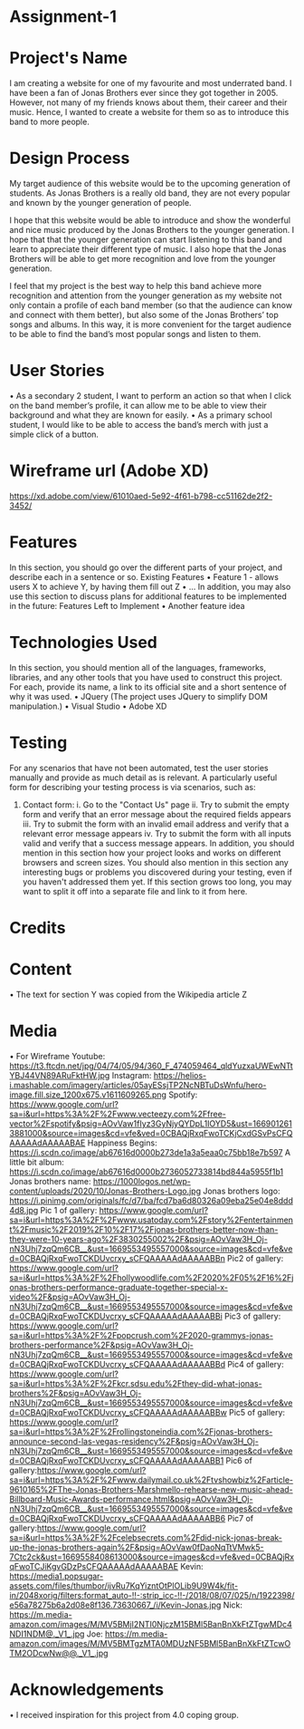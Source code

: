 # Assignment-1

# Project's Name

I am creating a website for one of my favourite and most underrated band. I have been a fan of Jonas Brothers ever since they got together in 2005. However, not many of my friends knows about them, their career and their music. Hence, I wanted to create a website for them so as to introduce this band to more people. 

# Design Process
My target audience of this website would be to the upcoming generation of students. As Jonas Brothers is a really old band, they are not every popular and known by the younger generation of people. 

I hope that this website would be able to introduce and show the wonderful and nice music produced by the Jonas Brothers to the younger generation. I hope that that the younger generation can start listening to this band and learn to appreciate their different type of music. I also hope that the Jonas Brothers will be able to get more recognition and love from the younger generation. 

I feel that my project is the best way to help this band achieve more recognition and attention from the younger generation as my website not only contain a profile of each band member (so that the audience can know and connect with them better), but also some of the Jonas Brothers’ top songs and albums. In this way, it is more convenient for the target audience to be able to find the band’s most popular songs and listen to them. 

# User Stories
•	As a secondary 2 student, I want to perform an action so that when I click on the band member’s profile, it can allow me to be able to view their background and what they are known for easily.
•	As a primary school student, I would like to be able to access the band’s merch with just a simple click of a button. 

# Wireframe url (Adobe XD) 
  https://xd.adobe.com/view/61010aed-5e92-4f61-b798-cc51162de2f2-3452/ 

# Features
In this section, you should go over the different parts of your project, and describe each in a sentence or so.
Existing Features
•	Feature 1 - allows users X to achieve Y, by having them fill out Z
•	...
In addition, you may also use this section to discuss plans for additional features to be implemented in the future:
Features Left to Implement
•	Another feature idea

# Technologies Used
In this section, you should mention all of the languages, frameworks, libraries, and any other tools that you have used to construct this project. For each, provide its name, a link to its official site and a short sentence of why it was used.
•	JQuery (The project uses JQuery to simplify DOM manipulation.)
•	Visual Studio
•   Adobe XD


# Testing
For any scenarios that have not been automated, test the user stories manually and provide as much detail as is relevant. A particularly useful form for describing your testing process is via scenarios, such as:
1.	Contact form:
i.	Go to the "Contact Us" page
ii.	Try to submit the empty form and verify that an error message about the required fields appears
iii.	Try to submit the form with an invalid email address and verify that a relevant error message appears
iv.	Try to submit the form with all inputs valid and verify that a success message appears.
In addition, you should mention in this section how your project looks and works on different browsers and screen sizes.
You should also mention in this section any interesting bugs or problems you discovered during your testing, even if you haven't addressed them yet.
If this section grows too long, you may want to split it off into a separate file and link to it from here.

# Credits
# Content
•	The text for section Y was copied from the Wikipedia article Z
# Media
•	For Wireframe
Youtube: https://t3.ftcdn.net/jpg/04/74/05/94/360_F_474059464_qldYuzxaUWEwNTtYBJ44VN89ARuFktHW.jpg 
Instagram:  https://helios-i.mashable.com/imagery/articles/05ayESsjTP2NcNBTuDsWnfu/hero-image.fill.size_1200x675.v1611609265.png 
Spotify: https://www.google.com/url?sa=i&url=https%3A%2F%2Fwww.vecteezy.com%2Ffree-vector%2Fspotify&psig=AOvVaw1fIyz3GyNjyQYDpL1IOYD5&ust=1669012613881000&source=images&cd=vfe&ved=0CBAQjRxqFwoTCKjCxdGSvPsCFQAAAAAdAAAAABAE 
Happiness Begins: https://i.scdn.co/image/ab67616d0000b273de1a3a5eaa0c75bb18e7b597 
A little bit album:  https://i.scdn.co/image/ab67616d0000b2736052733814bd844a5955f1b1 
Jonas brothers name: https://1000logos.net/wp-content/uploads/2020/10/Jonas-Brothers-Logo.jpg 
Jonas brothers logo: https://i.pinimg.com/originals/fc/d7/ba/fcd7ba6d80326a09eba25e04e8ddd4d8.jpg 
Pic 1 of gallery: https://www.google.com/url?sa=i&url=https%3A%2F%2Fwww.usatoday.com%2Fstory%2Fentertainment%2Fmusic%2F2019%2F10%2F17%2Fjonas-brothers-better-now-than-they-were-10-years-ago%2F3830255002%2F&psig=AOvVaw3H_Oj-nN3Uhj7zqQm6CB__&ust=1669553495557000&source=images&cd=vfe&ved=0CBAQjRxqFwoTCKDUvcrxy_sCFQAAAAAdAAAAABBn
Pic2 of gallery: https://www.google.com/url?sa=i&url=https%3A%2F%2Fhollywoodlife.com%2F2020%2F05%2F16%2Fjonas-brothers-performance-graduate-together-special-x-video%2F&psig=AOvVaw3H_Oj-nN3Uhj7zqQm6CB__&ust=1669553495557000&source=images&cd=vfe&ved=0CBAQjRxqFwoTCKDUvcrxy_sCFQAAAAAdAAAAABBi 
Pic3 of gallery: https://www.google.com/url?sa=i&url=https%3A%2F%2Fpopcrush.com%2F2020-grammys-jonas-brothers-performance%2F&psig=AOvVaw3H_Oj-nN3Uhj7zqQm6CB__&ust=1669553495557000&source=images&cd=vfe&ved=0CBAQjRxqFwoTCKDUvcrxy_sCFQAAAAAdAAAAABBd
Pic4 of gallery: https://www.google.com/url?sa=i&url=https%3A%2F%2Fkcr.sdsu.edu%2Fthey-did-what-jonas-brothers%2F&psig=AOvVaw3H_Oj-nN3Uhj7zqQm6CB__&ust=1669553495557000&source=images&cd=vfe&ved=0CBAQjRxqFwoTCKDUvcrxy_sCFQAAAAAdAAAAABBw
Pic5 of gallery: https://www.google.com/url?sa=i&url=https%3A%2F%2Frollingstoneindia.com%2Fjonas-brothers-announce-second-las-vegas-residency%2F&psig=AOvVaw3H_Oj-nN3Uhj7zqQm6CB__&ust=1669553495557000&source=images&cd=vfe&ved=0CBAQjRxqFwoTCKDUvcrxy_sCFQAAAAAdAAAAABB1
Pic6 of gallery:https://www.google.com/url?sa=i&url=https%3A%2F%2Fwww.dailymail.co.uk%2Ftvshowbiz%2Farticle-9610165%2FThe-Jonas-Brothers-Marshmello-rehearse-new-music-ahead-Billboard-Music-Awards-performance.html&psig=AOvVaw3H_Oj-nN3Uhj7zqQm6CB__&ust=1669553495557000&source=images&cd=vfe&ved=0CBAQjRxqFwoTCKDUvcrxy_sCFQAAAAAdAAAAABB6
Pic7 of gallery:https://www.google.com/url?sa=i&url=https%3A%2F%2Fcelebsecrets.com%2Fdid-nick-jonas-break-up-the-jonas-brothers-again%2F&psig=AOvVaw0fDaoNqTtVMwk5-7Ctc2ck&ust=1669558408613000&source=images&cd=vfe&ved=0CBAQjRxqFwoTCJiKgvGDzPsCFQAAAAAdAAAAABAE
Kevin: https://media1.popsugar-assets.com/files/thumbor/ijvRu7KqYizntOtPlOLib9U9W4k/fit-in/2048xorig/filters:format_auto-!!-:strip_icc-!!-/2018/08/07/025/n/1922398/e56a78275b6a2d08e8f136.73630667_/i/Kevin-Jonas.jpg 
Nick: https://m.media-amazon.com/images/M/MV5BMjI2NTI0NjczM15BMl5BanBnXkFtZTgwMDc4NDI1NDM@._V1_.jpg 
Joe: https://m.media-amazon.com/images/M/MV5BMTgzMTA0MDUzNF5BMl5BanBnXkFtZTcwOTM2ODcwNw@@._V1_.jpg 

# Acknowledgements
•	I received inspiration for this project from 4.0 coping group. 
